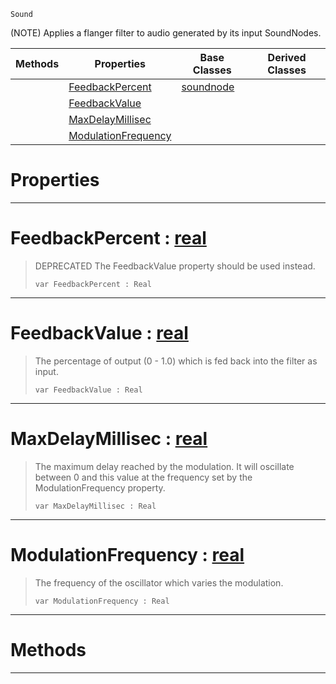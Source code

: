  `Sound`

(NOTE) Applies a flanger filter to audio generated by its input SoundNodes.

|Methods|Properties|Base Classes|Derived Classes|
|---|---|---|---|
| |[ FeedbackPercent](https://github.com/ZilchEngine/ZilchDocs/blob/master/code_reference/class_reference/flangernode.markdown#feedbackpercent-zero-eng)|[soundnode](https://github.com/ZilchEngine/ZilchDocs/blob/master/code_reference/class_reference/soundnode.markdown)| |
| |[ FeedbackValue](https://github.com/ZilchEngine/ZilchDocs/blob/master/code_reference/class_reference/flangernode.markdown#feedbackvalue-zero-engin)| | |
| |[ MaxDelayMillisec](https://github.com/ZilchEngine/ZilchDocs/blob/master/code_reference/class_reference/flangernode.markdown#maxdelaymillisec-zero-en)| | |
| |[ ModulationFrequency](https://github.com/ZilchEngine/ZilchDocs/blob/master/code_reference/class_reference/flangernode.markdown#modulationfrequency-zero)| | |


 #  Properties


---  
 #  FeedbackPercent : [real](https://github.com/ZilchEngine/ZilchDocs/blob/master/code_reference/nada_base_types/real.markdown)

> DEPRECATED The FeedbackValue property should be used instead.
> ``` lang=cpp, name=Nada
> var FeedbackPercent : Real


---  
 #  FeedbackValue : [real](https://github.com/ZilchEngine/ZilchDocs/blob/master/code_reference/nada_base_types/real.markdown)

> The percentage of output (0 - 1.0) which is fed back into the filter as input.
> ``` lang=cpp, name=Nada
> var FeedbackValue : Real


---  
 #  MaxDelayMillisec : [real](https://github.com/ZilchEngine/ZilchDocs/blob/master/code_reference/nada_base_types/real.markdown)

> The maximum delay reached by the modulation. It will oscillate between 0 and this value at the frequency set by the ModulationFrequency property.
> ``` lang=cpp, name=Nada
> var MaxDelayMillisec : Real


---  
 #  ModulationFrequency : [real](https://github.com/ZilchEngine/ZilchDocs/blob/master/code_reference/nada_base_types/real.markdown)

> The frequency of the oscillator which varies the modulation.
> ``` lang=cpp, name=Nada
> var ModulationFrequency : Real


---  
 #  Methods


---  
 

 